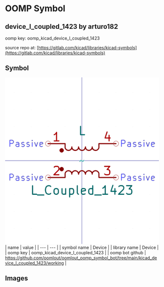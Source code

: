 # OOMP Symbol  
## device_l_coupled_1423  by arturo182  
  
oomp key: oomp_kicad_device_l_coupled_1423  
  
source repo at: [https://gitlab.com/kicad/libraries/kicad-symbols](https://gitlab.com/kicad/libraries/kicad-symbols)  
## Symbol  
  
[![working.png](working_600.png)](working.png)  
| name | value | 
| --- | --- | 
| symbol name | Device | 
| library name | Device | 
| oomp key | oomp_kicad_device_l_coupled_1423 | 
| oomp bot github | https://github.com/oomlout/oomlout_oomp_symbol_bot/tree/main/kicad_device_l_coupled_1423/working | 
## Images  
